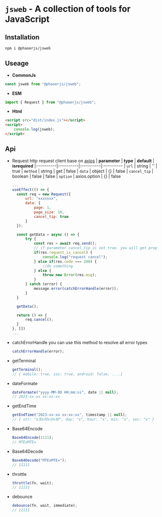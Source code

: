 # `jsweb` - A collection of tools for JavaScript

## Installation

```bash
npm i @phaoerjs/jsweb
```

## Useage

- **CommonJs**

```javascript
const jsweb from "@phaoerjs/jsweb";
```

- **ESM**

```javascript
import { Request } from "@phaoerjs/jsweb";
```

- **Html**

```html
<script src="dist/index.js"></script>
<script>
	console.log(jsweb);
</script>
```

## Api

- Request
  http request client base on [axios](https://github.com/axios/axios)
  | **parameter** | **type** | **default** | **isrequired**
  |:----------|:----------|:----------|:----------
  | `url` | string | '' | true
  | `method` | string | get | false
  | `data` | object | {} | false
  | `cancel_tip` | boolean | false | false
  | `option` | axios.option | {} | false

  ```jsx
  ...
  useEffect(() => {
    const req = new Request({
        url: "xxxxxxx",
        data: {
            page: 1,
            page_size: 10,
            cancel_tip: true
        }
    });

    const getData = async () => {
        try {
            const res = await req.send();
            // if parameter cancel_tip is set true. you will get property 'request_is_cancel' from result when http request is canceled
            if(res.request_is_cancel) {
                console.log("request cancel");
            } else if(res.code === 200) {
                //do something
            } else {
                throw new Error(res.msg);
            }
        } catch (error) {
            message.error(catchErrorHandle(error));
        }
    }

    getData();

    return () => {
        req.cancel();
    }
  }, [])
  ...
  ```

- catchErrorHandle
  you can use this method to resolve all error types

  ```javascript
  catchErrorHandle(error);
  ```

- getTerminal

  ```javascript
  getTerminal();
  // { mobile: true, ios: true, android: false, ....}
  ```

- dateFormate

  ```javascript
  dateFormate("yyyy-MM-DD HH:mm:ss", date || null);
  // 2023-xx-xx xx:xx:xx
  ```

- getEndTime
  ```javascript
  getEndTime("2023-xx-xx xx:xx:xx", timestamp || null);
  // { str: "x天x时x分x秒", day: "x", hour: "x", min: "x", sec: "x" }
  ```
- Base64Encode

  ```javascript
  Base64Encode(1111);
  // MTExMTE=
  ```

- Base64Decode

  ```javascript
  Base64Decode("MTExMTE=");
  // 11111
  ```

- throttle

  ```javascript
  throttle(fn, wait);
  // 11111
  ```

- debounce

  ```javascript
  debounce(fn, wait, immediate);
  // 11111
  ```

